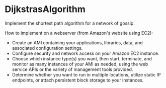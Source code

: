 DijkstrasAlgorithm
==================

Implement the shortest path algorithm for a network of gossip.


How to implement on a webserver (from Amazon's website using EC2): 

- Create an AMI containing your applications, libraries, data, and associated configuration settings.
- Configure security and network access on your Amazon EC2 instance.
- Choose which instance type(s) you want, then start, terminate, and monitor as many instances of your AMI as needed, using the web service APIs or the variety of management tools provided.
- Determine whether you want to run in multiple locations, utilize static IP endpoints, or attach persistent block storage to your instances.
